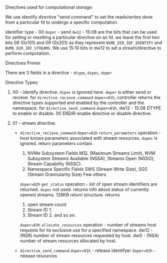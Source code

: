Directives used for computational storage:

We use identify directive "send command" to set the reads/writes done from a particular fd to undergo a specific computation.

identifier type - 00
`doper` - send
`dw12` - 15:08 are the bits that can be used for setting or resetting a particular directive on an fd.
we leave the first two bits 08 (0x101) and 09 (0x201) as they represent `NVME_DIR_IDF_IDENTIFY` and `NVME_DIR_IDF_STREAMS`.
We use 15:10 bits in dw12 to set a stream/directive to perform computation.

Directives Primer

There are 3 fields in a directive - `dtype`, `dspec`, `doper`

Directive Types:
1.	00 - identify directive. 
	`dspec` is ignored here. `doper` is either send or recieve.
	for `directive_recieve_command` `doper=01h`, controller returns the directive types supported and enabled by the controller and the namespace.
	for `directive_send_command` `doper=01h`, dw12 - 15:08 DTYPE to enable or disable. 00 ENDIR enable directive or disable directive.

2.	01 - stream directive.
	- `directive_recieve_command` 
		`doper=01h` `return_parameters` operation - host knows parameters associated with stream resources. `dspec` is ignored. return parameters contain
		1. NVMe Subsystem Fields
		MSL (Maximum Streams Limit), NVM Subsystem Streams Available (NSSA), Streams Open (NSSO), Stream Capability (NSSC).
		2. Namespace Specific Fields
		SWS (Stream Write Size), SGS (Stream Grannularity Size)
		Few others	

		`doper=02h` `get_status` operation - list of open stream identifiers are returned.
		`dspec` not used. returns info about status of currently opened streams.
		128KB return structure. returns
		1. open stream count
		2. Stream ID 1.
		3. Stream ID 2. and so on.

		`doper=03h` `allocate_resources` operation - 
		number of streams host requests for its exclusive use for a specified namespace.
		dw12 - (NSR) number of stream resources requested by host.
		dw0 - (NSA) number of stream resources allocated by host.

	- `directive_send_command`
		`doper=01h` - release identifyer 
		`doper=02h` - release resources



